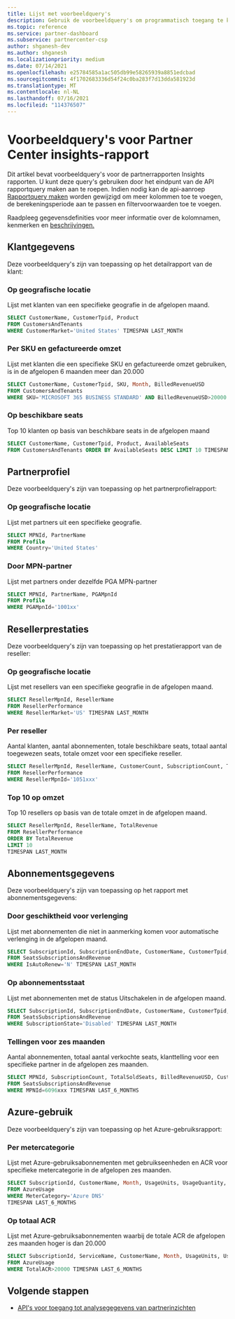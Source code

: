 ```yaml
---
title: Lijst met voorbeeldquery's
description: Gebruik de voorbeeldquery's om programmatisch toegang te krijgen tot analysegegevens van partnerinzichten.
ms.topic: reference
ms.service: partner-dashboard
ms.subservice: partnercenter-csp
author: shganesh-dev
ms.author: shganesh
ms.localizationpriority: medium
ms.date: 07/14/2021
ms.openlocfilehash: e25784585a1ac505db99e58265939a8851edcbad
ms.sourcegitcommit: 4f1702683336d54f24c0ba283f7d13dda581923d
ms.translationtype: MT
ms.contentlocale: nl-NL
ms.lasthandoff: 07/16/2021
ms.locfileid: "114376507"
---
```

# <a name="sample-queries-for-partner-center-insights-report"></a>Voorbeeldquery's voor Partner Center insights-rapport

Dit artikel bevat voorbeeldquery's voor de partnerrapporten Insights rapporten. U kunt deze query's gebruiken door het eindpunt van de API rapportquery maken aan te roepen. Indien nodig kan de api-aanroep [Rapportquery maken](insights-programmatic-access-paradigm.md#create-report-query-api) worden gewijzigd om meer kolommen toe te voegen, de berekeningsperiode aan te passen en filtervoorwaarden toe te voegen.

Raadpleeg gegevensdefinities voor meer informatie over de kolomnamen, kenmerken en [beschrijvingen.](insights-data-definitions.md)

## <a name="customer-details"></a>Klantgegevens

Deze voorbeeldquery's zijn van toepassing op het detailrapport van de klant:

### <a name="by-geography"></a>Op geografische locatie

Lijst met klanten van een specifieke geografie in de afgelopen maand.

```sql
SELECT CustomerName, CustomerTpid, Product 
FROM CustomersAndTenants 
WHERE CustomerMarket='United States' TIMESPAN LAST_MONTH
```

### <a name="by-sku-and-billed-revenue"></a>Per SKU en gefactureerde omzet

Lijst met klanten die een specifieke SKU en gefactureerde omzet gebruiken, is in de afgelopen 6 maanden meer dan 20.000

```sql
SELECT CustomerName, CustomerTpid, SKU, Month, BilledRevenueUSD 
FROM CustomersAndTenants 
WHERE SKU='MICROSOFT 365 BUSINESS STANDARD' AND BilledRevenueUSD>20000 TIMESPAN LAST_6_MONTHS
```

### <a name="by-available-seats"></a>Op beschikbare seats

Top 10 klanten op basis van beschikbare seats in de afgelopen maand

```sql
SELECT CustomerName, CustomerTpid, Product, AvailableSeats 
FROM CustomersAndTenants ORDER BY AvailableSeats DESC LIMIT 10 TIMESPAN LAST_MONTH
```

## <a name="partner-profile"></a>Partnerprofiel

Deze voorbeeldquery's zijn van toepassing op het partnerprofielrapport:

### <a name="by-geography"></a>Op geografische locatie

Lijst met partners uit een specifieke geografie.

```sql
SELECT MPNId, PartnerName 
FROM Profile 
WHERE Country='United States'
```

### <a name="by-mpn-partner"></a>Door MPN-partner

Lijst met partners onder dezelfde PGA MPN-partner

```sql
SELECT MPNId, PartnerName, PGAMpnId 
FROM Profile 
WHERE PGAMpnId='1001xx'
```

## <a name="reseller-performance"></a>Resellerprestaties

Deze voorbeeldquery's zijn van toepassing op het prestatierapport van de reseller:

### <a name="by-geography"></a>Op geografische locatie

Lijst met resellers van een specifieke geografie in de afgelopen maand.

```sql
SELECT ResellerMpnId, ResellerName 
FROM ResellerPerformance 
WHERE ResellerMarket='US' TIMESPAN LAST_MONTH
```

### <a name="by-reseller"></a>Per reseller

Aantal klanten, aantal abonnementen, totale beschikbare seats, totaal aantal toegewezen seats, totale omzet voor een specifieke reseller.

```sql
SELECT ResellerMpnId, ResellerName, CustomerCount, SubscriptionCount, TotalAvailableSeats, TotalAssignedSeats, TotalRevenue 
FROM ResellerPerformance 
WHERE ResellerMpnId='1051xxx'
```

### <a name="top-10-by-revenue"></a>Top 10 op omzet

Top 10 resellers op basis van de totale omzet in de afgelopen maand.

```sql
SELECT ResellerMpnId, ResellerName, TotalRevenue 
FROM ResellerPerformance 
ORDER BY TotalRevenue 
LIMIT 10 
TIMESPAN LAST_MONTH
```

## <a name="subscription-details"></a>Abonnementsgegevens

Deze voorbeeldquery's zijn van toepassing op het rapport met abonnementsgegevens:

### <a name="by-renewal-eligibility"></a>Door geschiktheid voor verlenging

Lijst met abonnementen die niet in aanmerking komen voor automatische verlenging in de afgelopen maand.

```sql
SELECT SubscriptionId, SubscriptionEndDate, CustomerName, CustomerTpid, Product 
FROM SeatsSubscriptionsAndRevenue 
WHERE IsAutoRenew='N' TIMESPAN LAST_MONTH
```

### <a name="by-subscription-state"></a>Op abonnementsstaat

Lijst met abonnementen met de status Uitschakelen in de afgelopen maand.

```sql
SELECT SubscriptionId, SubscriptionEndDate, CustomerName, CustomerTpid, Product 
FROM SeatsSubscriptionsAndRevenue 
WHERE SubscriptionState='Disabled' TIMESPAN LAST_MONTH
```

### <a name="counts-for-six-months"></a>Tellingen voor zes maanden

Aantal abonnementen, totaal aantal verkochte seats, klanttelling voor een specifieke partner in de afgelopen zes maanden.

```sql
SELECT MPNId, SubscriptionCount, TotalSoldSeats, BilledRevenueUSD, CustomerCount 
FROM SeatsSubscriptionsAndRevenue 
WHERE MPNId=6096xxx TIMESPAN LAST_6_MONTHS
```

## <a name="azure-usage"></a>Azure-gebruik

Deze voorbeeldquery's zijn van toepassing op het Azure-gebruiksrapport:

### <a name="by-meter-category"></a>Per metercategorie

Lijst met Azure-gebruiksabonnementen met gebruikseenheden en ACR voor specifieke metercategorie in de afgelopen zes maanden.

```sql
SELECT SubscriptionId, CustomerName, Month, UsageUnits, UsageQuantity, TotalACR 
FROM AzureUsage 
WHERE MeterCategory='Azure DNS' 
TIMESPAN LAST_6_MONTHS
```

### <a name="by-total-acr"></a>Op totaal ACR

Lijst met Azure-gebruiksabonnementen waarbij de totale ACR de afgelopen zes maanden hoger is dan 20.000

```sql
SELECT SubscriptionId, ServiceName, CustomerName, Month, UsageUnits, UsageQuantity, TotalACR 
FROM AzureUsage 
WHERE TotalACR>20000 TIMESPAN LAST_6_MONTHS
```

## <a name="next-steps"></a>Volgende stappen

- [API's voor toegang tot analysegegevens van partnerinzichten](insights-programmatic-analytics-available-api.md)